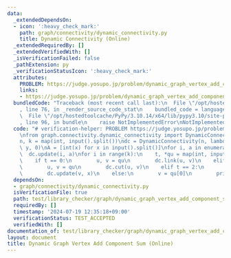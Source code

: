```yaml
---
data:
  _extendedDependsOn:
  - icon: ':heavy_check_mark:'
    path: graph/connectivity/dynamic_connectivity.py
    title: Dynamic Connectivity (Online)
  _extendedRequiredBy: []
  _extendedVerifiedWith: []
  _isVerificationFailed: false
  _pathExtension: py
  _verificationStatusIcon: ':heavy_check_mark:'
  attributes:
    PROBLEM: https://judge.yosupo.jp/problem/dynamic_graph_vertex_add_component_sum
    links:
    - https://judge.yosupo.jp/problem/dynamic_graph_vertex_add_component_sum
  bundledCode: "Traceback (most recent call last):\n  File \"/opt/hostedtoolcache/PyPy/3.10.14/x64/lib/pypy3.10/site-packages/onlinejudge_verify/documentation/build.py\"\
    , line 76, in _render_source_code_stat\n    bundled_code = language.bundle(\n\
    \  File \"/opt/hostedtoolcache/PyPy/3.10.14/x64/lib/pypy3.10/site-packages/onlinejudge_verify/languages/python.py\"\
    , line 96, in bundle\n    raise NotImplementedError\nNotImplementedError\n"
  code: "# verification-helper: PROBLEM https://judge.yosupo.jp/problem/dynamic_graph_vertex_add_component_sum\n\
    \nfrom graph.connectivity.dynamic_connectivity import DynamicConnectivity\n\n\
    n, k = map(int, input().split())\ndc = DynamicConnectivity(n, lambda x, y: x +\
    \ y, 0)\nA = [int(x) for x in input().split()]\nfor i, a in enumerate(A):\n  \
    \  dc.update(i, a)\nfor i in range(k):\n    t, *qu = map(int, input().split())\n\
    \    if t == 0:\n        u, v = qu\n        dc.link(u, v)\n    elif t == 1:\n\
    \        u, v = qu\n        dc.cut(u, v)\n    elif t == 2:\n        v, x = qu\n\
    \        dc.update(v, x)\n    else:\n        v = qu[0]\n        print(dc.get_sum(v))\n"
  dependsOn:
  - graph/connectivity/dynamic_connectivity.py
  isVerificationFile: true
  path: test/library_checker/graph/dynamic_graph_vertex_add_component_sum_online.test.py
  requiredBy: []
  timestamp: '2024-07-19 12:35:18+09:00'
  verificationStatus: TEST_ACCEPTED
  verifiedWith: []
documentation_of: test/library_checker/graph/dynamic_graph_vertex_add_component_sum_online.test.py
layout: document
title: Dynamic Graph Vertex Add Component Sum (Online)
---
```

